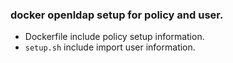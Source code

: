 ### docker openldap setup for policy and user. ###

- Dockerfile include policy setup information.
- `setup.sh` include import user information.
